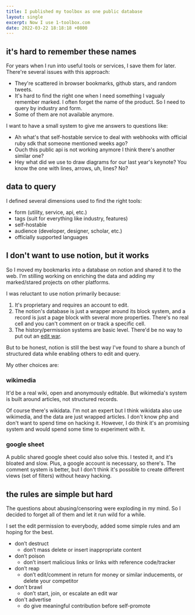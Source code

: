 ```yaml
---
title: I published my toolbox as one public database
layout: single
excerpt: Now I use 1-toolbox.com
date: 2022-03-22 18:18:18 +0800
---
```


## it's hard to remember these names

For years when I run into useful tools or services, I save them for later. There're several issues with this approach:

- They're scattered in browser bookmarks, github stars, and random tweets.
- It's hard to find the right one when I need something I vagualy remember marked. I often forget the name of the product. So I need to query by industry and form.
- Some of them are not available anymore.

I want to have a small system to give me answers to questions like:

- Ah what's that self-hostable service to deal with webhooks with official ruby sdk that someone mentioned weeks ago?
- Ouch this public api is not working anymore I think there's another similar one?
- Hey what did we use to draw diagrams for our last year's keynote? You know the one with lines, arrows, uh, lines? No?

## data to query

I defined several dimensions used to find the right tools:

- form (utility, service, api, etc.)
- tags (suit for everything like industry, features)
- self-hostable
- audience (developer, designer, scholar, etc.)
- officially supported languages

## I don't want to use notion, but it works

So I moved my bookmarks into a database on notion and shared it to the web. I'm stilling working on enriching the data and adding my marked/stared projects on other platforms.

I was reluctant to use notion primarily because:

1. It's proprietary and requires an account to edit.
2. The notion's database is just a wrapper around its block system, and a record is just a page block with several more properties. There's no real cell and you can't comment on or track a specific cell.
3. The history/permission systems are basic level. There'd be no way to put out an <a href="https://en.wikipedia.org/wiki/Wikipedia:Edit_warring" target="_blank">edit war</a>.

But to be honest, notion is still the best way I've found to share a bunch of structured data while enabling others to edit and query.

My other choices are:

### wikimedia

It'd be a real wiki, open and anonymously editable. But wikimedia's system is built around articles, not structured records.

Of course there's wikidata. I'm not an expert but I think wikidata also use wikimedia, and the data are just wrapped articles. I don't know php and don't want to spend time on hacking it. However, I do think it's an promising system and would spend some time to experiment with it.

### google sheet

A public shared google sheet could also solve this. I tested it, and it's bloated and slow. Plus, a google account is necessary, so there's. The comment system is better, but I don't think it's possible to create different views (set of filters) without heavy hacking.

## the rules are simple but hard

The questions about abusing/censoring were exploding in my mind. So I decided to forget all of them and let it run wild for a while.

I set the edit permission to everybody, added some simple rules and am hoping for the best.

- don’t destruct
  - don’t mass delete or insert inappropriate content
- don’t poison
  - don’t insert malicious links or links with reference code/tracker
- don’t reap
  - don’t edit/comment in return for money or similar inducements, or delete your competitor
- don't brawl
  - don’t start, join, or escalate an edit war
- don't advertise
  - do give meaningful contribution before self-promote
